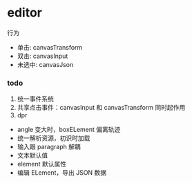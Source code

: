 # editor

行为

- 单击: canvasTransform
- 双击: canvasInput
- 未选中: canvasJson

### todo

1. 统一事件系统
2. 共享点击事件：canvasInput 和 canvasTransform 同时起作用
3. dpr

- angle 变大时，boxELement 偏离轨迹
- 统一解析资源，初识时加载
- 输入跟 paragraph 解耦
- 文本默认值
- element 默认属性
- 编辑 ELement，导出 JSON 数据
